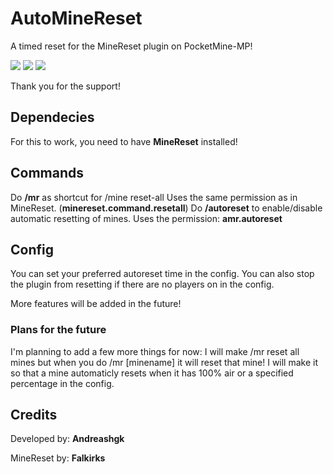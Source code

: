 # AutoMineReset
A timed reset for the MineReset plugin on PocketMine-MP!

[![](https://poggit.pmmp.io/shield.state/AutoMineReset)](https://poggit.pmmp.io/p/AutoMineReset)
[![](https://poggit.pmmp.io/shield.api/AutoMineReset)](https://poggit.pmmp.io/p/AutoMineReset)
[![](https://poggit.pmmp.io/shield.dl.total/AutoMineReset)](https://poggit.pmmp.io/p/AutoMineReset)

Thank you for the support!

## Dependecies
For this to work, you need to have **MineReset** installed!

## Commands
Do **/mr** as shortcut for /mine reset-all
Uses the same permission as in MineReset. (**minereset.command.resetall**)
Do **/autoreset** to enable/disable automatic resetting of mines.
Uses the permission: **amr.autoreset**

## Config
You can set your preferred autoreset time in the config.
You can also stop the plugin from resetting if there are no players on in the config.

More features will be added in the future!

### Plans for the future
I'm planning to add a few more things for now:
I will make /mr reset all mines but when you do /mr [minename] it will reset that mine!
I will make it so that a mine automaticly resets when it has 100% air or a specified percentage in the config.

## Credits
Developed by: **Andreashgk**

MineReset by: **Falkirks**
